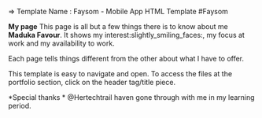   =>  Template Name    : Faysom - Mobile App HTML Template
#Faysom

**My page**
This page is all but a few things there is to know about me **Maduka Favour**.
It shows my interest:slightly_smiling_faces:, my focus at work and my availability
to work.

Each page tells things different from the other about what I have to offer.

This template is easy to navigate and open. To access the files at the portfolio section,
click on the header tag/title piece.

*Special thanks *
@Hertechtrail haven gone through with me in my learning period.

